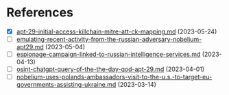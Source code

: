# References

* [x] [apt-29-initial-access-killchain-mitre-att-ck-mapping.md](apt-29-initial-access-killchain-mitre-att-ck-mapping.md "mention") (2023-05-24)
* [ ] [emulating-recent-activity-from-the-russian-adversary-nobelium-apt29.md](emulating-recent-activity-from-the-russian-adversary-nobelium-apt29.md "mention") (2023-05-04)
* [ ] [espionage-campaign-linked-to-russian-intelligence-services.md](espionage-campaign-linked-to-russian-intelligence-services.md "mention") (2023-04-13)
* [ ] [osint-chatgpt-query-of-the-the-day-qod-apt-29.md](osint-chatgpt-query-of-the-the-day-qod-apt-29.md "mention") (2023-04-01)
* [ ] [nobelium-uses-polands-ambassadors-visit-to-the-u.s.-to-target-eu-governments-assisting-ukraine.md](nobelium-uses-polands-ambassadors-visit-to-the-u.s.-to-target-eu-governments-assisting-ukraine.md "mention") (2023-03-14)
